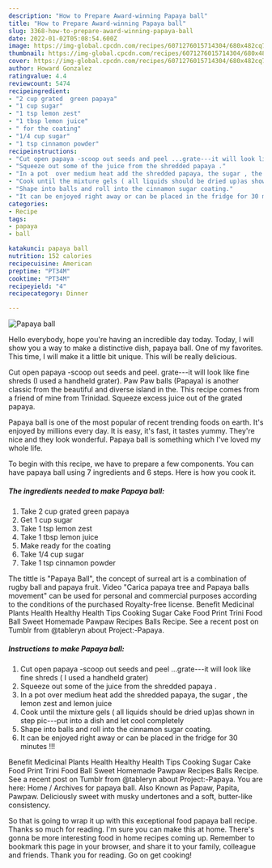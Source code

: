 ```yaml
---
description: "How to Prepare Award-winning Papaya ball"
title: "How to Prepare Award-winning Papaya ball"
slug: 3368-how-to-prepare-award-winning-papaya-ball
date: 2022-01-02T05:08:54.600Z
image: https://img-global.cpcdn.com/recipes/6071276015714304/680x482cq70/papaya-ball-recipe-main-photo.jpg
thumbnail: https://img-global.cpcdn.com/recipes/6071276015714304/680x482cq70/papaya-ball-recipe-main-photo.jpg
cover: https://img-global.cpcdn.com/recipes/6071276015714304/680x482cq70/papaya-ball-recipe-main-photo.jpg
author: Howard Gonzalez
ratingvalue: 4.4
reviewcount: 5474
recipeingredient:
- "2 cup grated  green papaya"
- "1 cup sugar"
- "1 tsp lemon zest"
- "1 tbsp lemon juice"
- " for the coating"
- "1/4 cup sugar"
- "1 tsp cinnamon powder"
recipeinstructions:
- "Cut open papaya -scoop out seeds and peel ...grate---it will look like fine shreds ( I used a handheld grater)"
- "Squeeze out some of the juice from the shredded papaya ."
- "In a pot  over medium heat add the shredded papaya, the sugar , the lemon zest and lemon juice"
- "Cook until the mixture gels ( all liquids should be dried up)as shown in step pic---put into a dish and let cool completely"
- "Shape into balls and roll into the cinnamon sugar coating."
- "It can be enjoyed right away or can be placed in the fridge for 30 minutes !!!"
categories:
- Recipe
tags:
- papaya
- ball

katakunci: papaya ball 
nutrition: 152 calories
recipecuisine: American
preptime: "PT34M"
cooktime: "PT34M"
recipeyield: "4"
recipecategory: Dinner

---
```



![Papaya ball](https://img-global.cpcdn.com/recipes/6071276015714304/680x482cq70/papaya-ball-recipe-main-photo.jpg)

Hello everybody, hope you're having an incredible day today. Today, I will show you a way to make a distinctive dish, papaya ball. One of my favorites. This time, I will make it a little bit unique. This will be really delicious.

Cut open papaya -scoop out seeds and peel. grate---it will look like fine shreds (I used a handheld grater). Paw Paw balls (Papaya) is another classic from the beautiful and diverse island in the. This recipe comes from a friend of mine from Trinidad. Squeeze excess juice out of the grated papaya.

Papaya ball is one of the most popular of recent trending foods on earth. It's enjoyed by millions every day. It is easy, it's fast, it tastes yummy. They're nice and they look wonderful. Papaya ball is something which I've loved my whole life.


To begin with this recipe, we have to prepare a few components. You can have papaya ball using 7 ingredients and 6 steps. Here is how you cook it.

<!--inarticleads1-->

##### The ingredients needed to make Papaya ball:

1. Take 2 cup grated  green papaya
1. Get 1 cup sugar
1. Take 1 tsp lemon zest
1. Take 1 tbsp lemon juice
1. Make ready  for the coating
1. Take 1/4 cup sugar
1. Take 1 tsp cinnamon powder


The tittle is &#34;Papaya Ball&#34;, the concept of surreal art is a combination of rugby ball and papaya fruit. Video &#34;Carica papaya tree and Papaya balls movement&#34; can be used for personal and commercial purposes according to the conditions of the purchased Royalty-free license. Benefit Medicinal Plants Health Healthy Health Tips Cooking Sugar Cake Food Print Trini Food Ball Sweet Homemade Pawpaw Recipes Balls Recipe. See a recent post on Tumblr from @tableryn about Project:-Papaya. 

<!--inarticleads2-->

##### Instructions to make Papaya ball:

1. Cut open papaya -scoop out seeds and peel ...grate---it will look like fine shreds ( I used a handheld grater)
1. Squeeze out some of the juice from the shredded papaya .
1. In a pot  over medium heat add the shredded papaya, the sugar , the lemon zest and lemon juice
1. Cook until the mixture gels ( all liquids should be dried up)as shown in step pic---put into a dish and let cool completely
1. Shape into balls and roll into the cinnamon sugar coating.
1. It can be enjoyed right away or can be placed in the fridge for 30 minutes !!!


Benefit Medicinal Plants Health Healthy Health Tips Cooking Sugar Cake Food Print Trini Food Ball Sweet Homemade Pawpaw Recipes Balls Recipe. See a recent post on Tumblr from @tableryn about Project:-Papaya. You are here: Home / Archives for papaya ball. Also Known as Papaw, Papita, Pawpaw. Deliciously sweet with musky undertones and a soft, butter-like consistency. 

So that is going to wrap it up with this exceptional food papaya ball recipe. Thanks so much for reading. I'm sure you can make this at home. There's gonna be more interesting food in home recipes coming up. Remember to bookmark this page in your browser, and share it to your family, colleague and friends. Thank you for reading. Go on get cooking!
